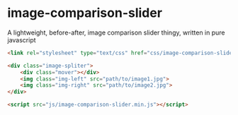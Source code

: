 # image-comparison-slider
A lightweight, before-after, image comparison slider thingy, written in pure javascript

```html
<link rel="stylesheet" type="text/css" href="css/image-comparison-slider.css">

<div class="image-spliter">
    <div class="mover"></div>
    <img class="img-left" src="path/to/image1.jpg">
    <img class="img-right" src="path/to/image2.jpg">
</div>

<script src="js/image-comparison-slider.min.js"></script>

```
